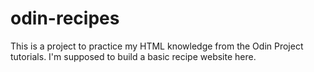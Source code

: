 # odin-recipes

This is a project to practice my HTML knowledge from the Odin Project tutorials. I'm supposed to build a basic recipe website here.

